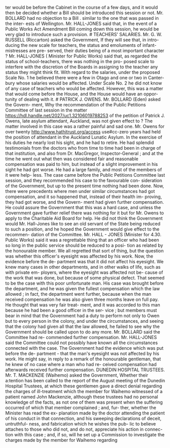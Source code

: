 ter would be before the Cabinet in the course of a few days, and it would then be decided whether a Bill should be introduced this session or not. Mr. BOLLARD had no objection to a Bill . similar to the one that was passed in the inter- ests of Wellington. Mr. HALL-JONES said that, in the event of a Public Works Act Amendment Bill coming down this session, he would be very glad to introduce such a provision. # TEACHERS' SALARIES. Mr. G. W. RUSSELL (Riccarton) asked the Government, If they will see that, in intro- ducing the new scale for teachers, the status and emoluments of infant-mistresses are pre- served, their duties being of a most important character ? Mr. HALL-JONES ( Minister for Public Works) said that, as regarded the status of school-teachers, there was nothing in the pro- posed scale to interfere with the discretion of the Boards in assigning to the teacher any status they might think fit. With regard to the salaries, under the proposed Scale No. 1 he believed there were a few in Otago and one or two in Canter- bury whose salaries would be affected. Under Scale No. 2 he did not know of any case of teachers who would be affected. However, this was a matter that would come before the House, and the House would have an oppor- tunity of dealing with it. # PATRICK J. OWENS. Mr. BOLLARD (Eden) asked the Govern- ment, Why the recommendation of the Public Petitions Committee of last session in the matter https://hdl.handle.net/2027/uc1.32106019788253 of the petition of Patrick J. Owens, late asylum attendant, Auckland, was not given effect to ? The matter involved in this case was a rather painful and sad one. Mr. Owens for over twenty http://www.hathitrust.org/access use#cc-zero years had held the position of attendant in the Auckland Lunatic Asylum. In the exercise of his duties he nearly lost his sight, and he had to retire. He had splendid testimonials from the doctors who from time to time had been in charge of that institution, and also from Dr. MacGregor, Inspector-General ; and at the time he went out what then was considered fair and reasonable compensation was paid to him, but instead of a slight improvement in his sight he had got worse. He had a large family, and most of the members of it were help- less. The case came before the Public Petitions Committee last session, and they recommended his case to the favourable con- sideration of the Government, but up to the present time nothing had been done. Now, there were precedents where men under similar circumstances had got compensation, and it so happened that, instead of their health im- proving, they had got worse, and the Govern- ment had given further compensation. He could assure the Government that this was a hard case, and unless the Government gave further relief there was nothing for it but for Mr. Owens to apply to the Charitable Aid Board for help. He did not think the Government would Mr. Hall-Jones like to see an old servant of the State being reduced to such a position, and he hoped the Government would give effect to the recommen- dation of the Committee. Mr. HALL - JONES (Minister for 4.30. Public Works) said it was a regrettable thing that an officer who had been so long in the public service should be reduced to a posi- tion as related by the honourable member. We all regretted that sort of thing, but the question was whether this officer's eyesight was affected by his work. Now, the evidence before the de- partment was that it did not affect his eyesight. We knew many cases in other departments, and in other walks of life, such as with private em- ployers, where the eyesight was affected not be- cause of the work that was done, but because of some physical defect. That seemed to be the case with this poor unfortunate man. His case was brought before the department, and he was given the fullest compensation which the law allowed ; in fact, the department went further, because when the man received compensation he was also given three months leave on full pay. He thought that was very fair treat- ment, and it was accorded to this man because he had been a good officer in the ser- vice ; but members must bear in mind that the Government had a duty to perform not only to Owen but to every person in the colony, and under the circumstances, and seeing that the colony had given all that the law allowed, he failed to see why the Government should be called upon to do any more. Mr. BOLLARD said the Committee had re- commended further compensation. Mr. HALL-JONES said the Committee could not possibly have known all the circumstances connected with the case. The Government had the evidence which was put before the de- partment - that the man's eyesight was not affected by his work. He might say, in reply to a remark of the honourable gentleman, that he knew of no case where a man who had re- ceived compensation had afterwards received further compensation. DUNEDIN HOSPITAL TRUSTEES. Mr. T. MACKENZIE (Waihemo) asked the Government, Whether their a:tention has been called to the report of the August meeting of the Dunedin Hospital Trustees, at which these gentlemen gave a direct denial regarding the charges of ill-treatment which the member for Waihemo witnessed of a patient named John Mackenzie, although these trustees had no personal knowledge of the facts, as not one of them was present when the suffering occurred of which that member complained ; and, fur- ther, whether the Minister has read the ex- planation made by the doctor attending the patient of his conduct in that connection, and his sweeping declarations of deceit, untruthful- ness, and fabrication which he wishes the pub- lic to believe attaches to those who did not, and do not, appreciate his action in connec- tion with this case ; and, if so, will he set up a Commission to investigate the charges made by the member for Waihemo regarding 